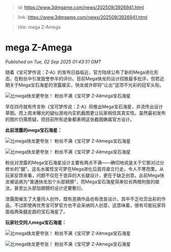 > id: https://www.3dmgame.com/news/202509/3926941.html

> link: https://www.3dmgame.com/news/202509/3926941.html

> title: mega Z-Amega

# mega Z-Amega
_Published on Tue, 02 Sep 2025 01:43:51 GMT_

随着《宝可梦传说：Z-A》的发布日益临近，官方陆续公布了新的Mega进化形态，在粉丝中引发毁誉参半的评价。目前Mega快龙的设计招致最多批评，但若近期关于Mega宝石海星的泄露属实，快龙或许即将"让出"这项不光彩的冠军头衔。

![比mega快龙更夸张！ 粉丝不满《宝可梦 Z-A》mega宝石海星](https://img.3dmgame.com/uploads/images/news/20250902/1756777313_275532.jpg)

早在四月就有传言称《宝可梦传说：Z-A》将推出Mega宝石海星，并流传出设计草图。而上周末曝光的疑似游戏内实机截图更让玩家相信其真实性。虽然最初发布的图片仍需质疑，但目前所有迹象都表明这张截图确属官方设计。

**此前泄露的mega宝石海星：**

![比mega快龙更夸张！ 粉丝不满《宝可梦 Z-A》mega宝石海星](https://img.3dmgame.com/uploads/images/news/20250902/1756777313_898535.jpg)

![比mega快龙更夸张！ 粉丝不满《宝可梦 Z-A》mega宝石海星](https://img.3dmgame.com/uploads/images/news/20250902/1756777313_956406.jpg)

粉丝对泄露的Mega宝石海星设计主要有两点不满——确切地说是关于它那对过分修长的"腿"。这名水属性宝可梦在Mega进化后竟将直立行走，令人不寒而栗。从玩家反馈来看，问题不仅在于诡异的大长腿设计，更在于缺乏创意。此前Mega快龙被诟病为"普通快龙加个头部翅膀"，而Mega宝石海星简单拉长两根附肢的做法，甚至比头部加翅膀的设计还要敷衍。

泄露图催生了大量同人创作，既有恶搞作品也有改良设计。其中不乏社交出彩的作品，不过即使再优秀宝可梦官方也不会采纳同人创意，这意味着，很有可能玩家将面临两条腿走路的宝石海星了。

**玩家社交同人mega宝石海星：**

![比mega快龙更夸张！ 粉丝不满《宝可梦 Z-A》mega宝石海星](https://img.3dmgame.com/uploads/images/news/20250902/1756777389_915734_jpg_r.jpg)

![比mega快龙更夸张！ 粉丝不满《宝可梦 Z-A》mega宝石海星](https://img.3dmgame.com/uploads/images/news/20250902/1756777388_883074.jpg)

